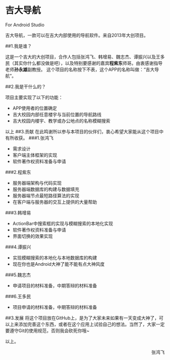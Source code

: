 吉大导航 
===========
For Android Studio

吉大导航，一款可以在吉大内部使用的导航软件。来自2013年大创项目。

##1.我是谁？

这是一个吉大的大创项目，合作人包括张鸿飞、韩增易、魏志杰、谭振兴以及王多民（其实你什么都没做是吧），以及特别要感谢的嘉宾**程紫东**师哥。由衷感谢指导老师**孙永雄**副教授。
这个项目的名称按下不表，这个APP的名称叫做：“吉大导航”。

##2.我是干什么的？

项目主要实现了以下的功能：

+ APP使用者的位置确定
+ 吉大校园内部任意楼宇与当前位置的导航路线
+ 吉大校园内楼宇、教学或办公地点的名称模糊搜索

以上
##3.贡献
在此鸣谢所以参与本项目的伙伴们，衷心希望大家能从这个项目中有所收获。
###1.张鸿飞
* 需求设计
* 客户端主体框架的实现
* 软件著作权资料准备与申请

###2.程紫东
* 服务器端架构与代码实现
* 服务器端数据库的构建与数据填充
* 服务器端节点最短路径算法的实现
* 在客户端与服务器的交互上提供的大量帮助

###3.韩增易
* ActionBar中搜索框的实现与模糊搜索的本地化实现
* 软件著作权资料准备与申请
* 界面切换的效果实现

###4.谭振兴
* 实现模糊搜索的本地化与本地数据库的构建
* 现在你也是Android大神了能不能有点大神风度

###5.魏志杰
* 申请项目的材料准备，中期答辩的材料准备

###6.王多民
* 项目申请的材料准备，中期答辩的材料准备

##3.发展
将这个项目放在GitHub上，是为了大家未来如果有一天变成大神了，可以上来添加完善这个东西，或者在这个应用上试验自己的想法。当然了，大家一定要遵守Git的使用规范，否则我会砍死你哦~

以上。
<p align="right">张鸿飞</p>
